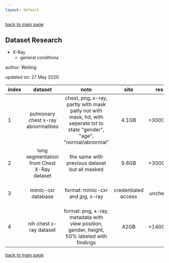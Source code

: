 ```yaml
---
layout: default
---
```


[back to main page](./)

## Dataset Research
  - X-Ray
    - general conditions
  
author: Weiling

updated on: 27 May 2020
  
|   index     | dataset     | note  | site | res | samples |link          |
| --------- |:----------:|:----------:|:----------:|:----------:|:----------:| -----:|
|1| pulmonary chest x-ray abnormalities   | chest, png, x-ray, partly with mask patly not with mask, hd, with seperate txt to state "gender", "age", "normal/abnormal" |  4.1GB | >3000px |139(with mask) + 663(without mask)|[https://www.kaggle.com/kmader/pulmonary-chest-xray-abnormalities](https://www.kaggle.com/kmader/pulmonary-chest-xray-abnormalities) | 
|2| lung segmentation from Chest X-Ray dataset   | the same with previous dataset but all masked |  9.6GB | >3000px | 346(abnormal) + 358(normal) |[https://www.kaggle.com/nikhilpandey360/chest-xray-masks-and-labels](https://www.kaggle.com/nikhilpandey360/chest-xray-masks-and-labels) | 
|3| mimic-cxr database      | format: mimic-cxr and jpg, x-ray |  credentialed access | uncheck |377,110 images+ 227,835 studies|[https://physionet.org/content/mimic-cxr/2.0.0/](https://physionet.org/content/mimic-cxr/2.0.0/) | 
|4| nih chest x-ray dataset      | format: png, x-ray, metadata with view position, gender, height, 50% labeled with findings |  42GB | >1400px |100,000 images|[https://www.kaggle.com/nih-chest-xrays/data](https://www.kaggle.com/nih-chest-xrays/data) | 


[back to main page](./)
